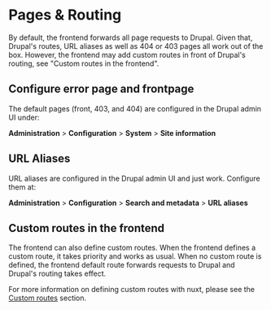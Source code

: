 # Pages & Routing

By default, the frontend forwards all page requests to Drupal. Given that, Drupal's routes, URL aliases as well as 404 or 403 pages all work out of the box. However, the frontend may add custom routes in front of Drupal's routing, see "Custom routes in the frontend".

## Configure error page and frontpage

The default pages (front, 403, and 404) are configured in the Drupal admin UI under:

**Administration** > **Configuration** > **System** > **Site information**

## URL Aliases

URL aliases are configured in the Drupal admin UI and just work. Configure them at:

**Administration** > **Configuration** > **Search and metadata** > **URL aliases**

## Custom routes in the frontend

The frontend can also define custom routes. When the frontend defines a custom route, it takes priority and works as usual. When no custom route is defined, the frontend default route forwards requests to Drupal and Drupal's routing takes effect.

For more information on defining custom routes with nuxt, please see the [Custom routes](/nuxt/custom-routes) section.
